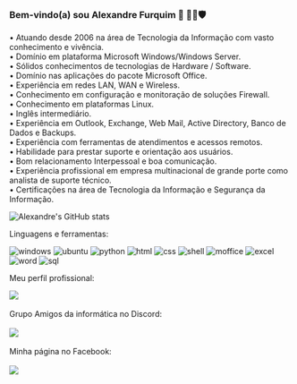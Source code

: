 ### Bem-vindo(a) sou Alexandre Furquim 👋 👨‍💻🛡️

• Atuando desde 2006 na área de Tecnologia da Informação com vasto conhecimento e vivência.<br>
• Domínio em plataforma Microsoft Windows/Windows Server.<br>
• Sólidos conhecimentos de tecnologias de Hardware / Software.<br>
• Domínio nas aplicações do pacote Microsoft Office.<br>
• Experiência em redes LAN, WAN e Wireless.<br>
• Conhecimento em configuração e monitoração de soluções Firewall.<br>
• Conhecimento em plataformas Linux.<br>
• Inglês intermediário.<br>
• Experiência em Outlook, Exchange, Web Mail, Active Directory, Banco de Dados e Backups.<br>
• Experiência com ferramentas de atendimentos e acessos remotos.<br>
• Habilidade para prestar suporte e orientação aos usuários.<br>
• Bom relacionamento Interpessoal e boa comunicação.<br>
• Experiência profissional em empresa multinacional de grande porte como analista de suporte técnico.<br>
• Certificações na área de Tecnologia da Informação e Segurança da Informação.<br>

![Alexandre's GitHub stats](https://github-readme-stats.vercel.app/api?username=alexandrefurquiminfo&show_icons=true&theme=dark)

Linguagens e ferramentas:<br>

![windows](https://img.shields.io/badge/Windows-0078D6?style=for-the-badge&logo=windows&logoColor=white)
![ubuntu](https://img.shields.io/badge/Ubuntu-E95420?style=for-the-badge&logo=ubuntu&logoColor=white)
![python](https://img.shields.io/badge/Python-3776AB?style=for-the-badge&logo=python&logoColor=white)
![html](https://img.shields.io/badge/HTML-239120?style=for-the-badge&logo=html5&logoColor=white)
![css](https://img.shields.io/badge/CSS-239120?&style=for-the-badge&logo=css3&logoColor=white)
![shell](https://img.shields.io/badge/Shell_Script-121011?style=for-the-badge&logo=gnu-bash&logoColor=white)
![moffice](https://img.shields.io/badge/Microsoft_Office-D83B01?style=for-the-badge&logo=microsoft-office&logoColor=white)
![excel](https://img.shields.io/badge/Microsoft_Excel-217346?style=for-the-badge&logo=microsoft-excel&logoColor=white)
![word](https://img.shields.io/badge/Microsoft_Word-2B579A?style=for-the-badge&logo=microsoft-word&logoColor=white)
![sql](https://img.shields.io/badge/Microsoft_SQL_Server-CC2927?style=for-the-badge&logo=microsoft-sql-server&logoColor=white)

 

Meu perfil profissional:
<div>
  <a href="https://linkedin.com/in/alefurquim">
         <img src="https://img.shields.io/badge/LinkedIn-0077B5?style=for-the-badge&logo=linkedin&logoColor=white">
    </div></a>
    <br>
Grupo Amigos da informática no Discord:<br>
<br>
    <div>
  <a href="https://discord.gg/T8jDHPHe3e">
         <img src="https://img.shields.io/badge/Discord-7289DA?style=for-the-badge&logo=discord&logoColor=white">
    </div></br>
              </a>
<div>
  Minha página no Facebook: <br>
  <br>
  <a href="https://facebook.com/alexandrefurquiminfo">
         <img src="https://img.shields.io/badge/Facebook-1877F2?style=for-the-badge&logo=facebook&logoColor=white">
    </div></a>
    <br>                       
                               


<!--
**alexandrefurquiminfo/alexandrefurquiminfo** is a ✨ _special_ ✨ repository because its `README.md` (this file) appears on your GitHub profile.

Here are some ideas to get you started:

- 🔭 I’m currently working on ...
- 🌱 I’m currently learning ...
- 👯 I’m looking to collaborate on ...
- 🤔 I’m looking for help with ...
- 💬 Ask me about ...
- 📫 How to reach me: ...
- 😄 Pronouns: ...
- ⚡ Fun fact: ...
-->
